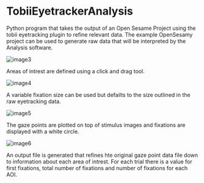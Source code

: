 # TobiiEyetrackerAnalysis
Python program that takes the output of an Open Sesame Project using the tobii eyetracking plugin to refine relevant data.  The example OpenSesamy project can be used to generate raw data that will be interpreted by the Analysis software.

![image3](https://user-images.githubusercontent.com/7636403/147014640-b31ea7c9-bf38-43f6-b5ad-84d92b00a138.gif)

Areas of intrest are defined using a click and drag tool.

![image4](https://user-images.githubusercontent.com/7636403/147014703-214eb2a0-a979-47d7-ba52-9de6a99d2e32.gif)

A variable fixation size can be used but defailts to the size outlined in the raw eyetracking data.

![image5](https://user-images.githubusercontent.com/7636403/147014793-da1f15ca-b492-4612-8ebc-3a63e3fdb64f.gif)

The gaze points are plotted on top of stimulus images and fixations are displayed with a white circle.

![image6](https://user-images.githubusercontent.com/7636403/147014889-671b63cc-459f-4c12-bfda-82fb0a57f9a4.gif)

An output file is generated that refines hte original gaze point data file down to information about each area of intrest.  For each  trial there is a value for first fixations, total number of fixations and number of fixations for each AOI.
